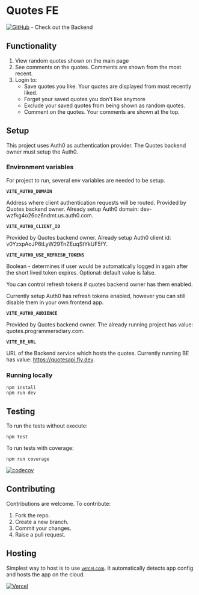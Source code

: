 # Quotes FE

[![GitHub](https://img.shields.io/badge/GitHub-EvalVis/QuotesBE-black?style=flat&logo=github)](https://github.com/EvalVis/QuotesBE) - Check out the Backend

## Functionality
 1. View random quotes shown on the main page
 2. See comments on the quotes. Comments are shown from the most recent.
 3. Login to:
      - Save quotes you like. Your quotes are displayed from most recently liked.
      - Forget your saved quotes you don't like anymore
      - Exclude your saved quotes from being shown as random quotes.
      - Comment on the quotes. Your comments are shown at the top.

## Setup
This project uses Auth0 as authentication provider. The Quotes backend owner must setup the Auth0.

### Environment variables
For project to run, several env variables are needed to be setup.

**`VITE_AUTH0_DOMAIN`**

Address where client authentication requests will be routed. Provided by Quotes backend owner.
Already setup Auth0 domain: dev-wzfkg4o26oz6ndmt.us.auth0.com.

**`VITE_AUTH0_CLIENT_ID`**

Provided by Quotes backend owner.
Already setup Auth0 client id: v0YzxpAoJP6tLyW29TnZEuqStYkUF5fY.

**`VITE_AUTH0_USE_REFRESH_TOKENS`**

Boolean - determines if user would be automatically logged in again after the short lived token expires. Optional: default value is false.

You can control refresh tokens if quotes backend owner has them enabled.

Currently setup Auth0 has refresh tokens enabled, however you can still disable them in your own frontend app.

**`VITE_AUTH0_AUDIENCE`**

Provided by Quotes backend owner. The already running project has value: quotes.programmersdiary.com.

**`VITE_BE_URL`**

URL of the Backend service which hosts the quotes. Currently running BE has value: https://quotesapi.fly.dev.

### Running locally
```
npm install
npm run dev
```

## Testing
To run the tests without execute:
```
npm test
```
To run tests with coverage:
```
npm run coverage
```

[![codecov](https://codecov.io/github/EvalVis/QuotesFE/graph/badge.svg?token=R9X2SJQ259)](https://codecov.io/github/EvalVis/QuotesFE)

## Contributing
Contributions are welcome. To contribute:
1. Fork the repo.
2. Create a new branch.
3. Commit your changes.
4. Raise a pull request.

## Hosting
Simplest way to host is to use [<small>vercel.com</small>](https://vercel.com). It automatically detects app config and hosts the app on the cloud.


[![Vercel](https://img.shields.io/badge/Deployed_on-Vercel-black?style=for-the-badge&logo=vercel)](https://quotes.programmersdiary.com/)